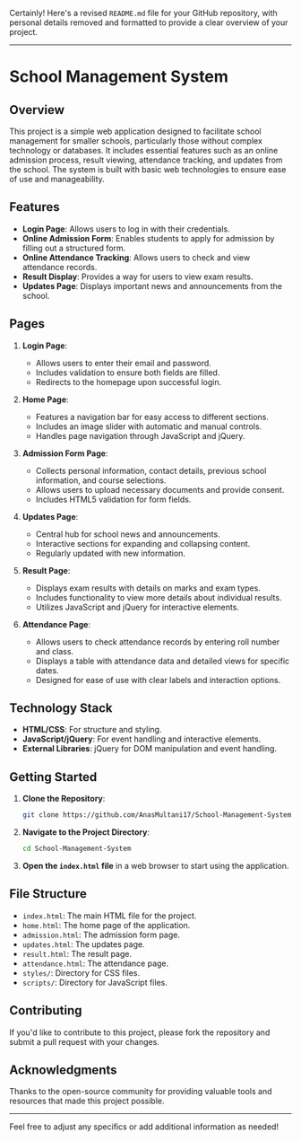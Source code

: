 Certainly! Here's a revised `README.md` file for your GitHub repository, with personal details removed and formatted to provide a clear overview of your project.

---

# School Management System

## Overview

This project is a simple web application designed to facilitate school management for smaller schools, particularly those without complex technology or databases. It includes essential features such as an online admission process, result viewing, attendance tracking, and updates from the school. The system is built with basic web technologies to ensure ease of use and manageability.

## Features

- **Login Page**: Allows users to log in with their credentials.
- **Online Admission Form**: Enables students to apply for admission by filling out a structured form.
- **Online Attendance Tracking**: Allows users to check and view attendance records.
- **Result Display**: Provides a way for users to view exam results.
- **Updates Page**: Displays important news and announcements from the school.

## Pages

1. **Login Page**: 
   - Allows users to enter their email and password.
   - Includes validation to ensure both fields are filled.
   - Redirects to the homepage upon successful login.

2. **Home Page**: 
   - Features a navigation bar for easy access to different sections.
   - Includes an image slider with automatic and manual controls.
   - Handles page navigation through JavaScript and jQuery.

3. **Admission Form Page**: 
   - Collects personal information, contact details, previous school information, and course selections.
   - Allows users to upload necessary documents and provide consent.
   - Includes HTML5 validation for form fields.

4. **Updates Page**: 
   - Central hub for school news and announcements.
   - Interactive sections for expanding and collapsing content.
   - Regularly updated with new information.

5. **Result Page**: 
   - Displays exam results with details on marks and exam types.
   - Includes functionality to view more details about individual results.
   - Utilizes JavaScript and jQuery for interactive elements.

6. **Attendance Page**: 
   - Allows users to check attendance records by entering roll number and class.
   - Displays a table with attendance data and detailed views for specific dates.
   - Designed for ease of use with clear labels and interaction options.

## Technology Stack

- **HTML/CSS**: For structure and styling.
- **JavaScript/jQuery**: For event handling and interactive elements.
- **External Libraries**: jQuery for DOM manipulation and event handling.

## Getting Started

1. **Clone the Repository**: 
   ```bash
   git clone https://github.com/AnasMultani17/School-Management-System.git

   ```

2. **Navigate to the Project Directory**: 
   ```bash
   cd School-Management-System
   ```

3. **Open the `index.html` file** in a web browser to start using the application.

## File Structure

- `index.html`: The main HTML file for the project.
- `home.html`: The home page of the application.
- `admission.html`: The admission form page.
- `updates.html`: The updates page.
- `result.html`: The result page.
- `attendance.html`: The attendance page.
- `styles/`: Directory for CSS files.
- `scripts/`: Directory for JavaScript files.

## Contributing

If you'd like to contribute to this project, please fork the repository and submit a pull request with your changes.

## Acknowledgments

Thanks to the open-source community for providing valuable tools and resources that made this project possible.

---

Feel free to adjust any specifics or add additional information as needed!
